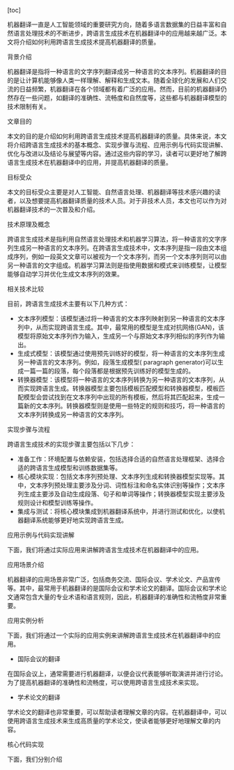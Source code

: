 
[toc]                    
                
                
机器翻译一直是人工智能领域的重要研究方向，随着多语言数据集的日益丰富和自然语言处理技术的不断进步，跨语言生成技术在机器翻译中的应用越来越广泛。本文将介绍如何利用跨语言生成技术提高机器翻译的质量。

背景介绍

机器翻译是指将一种语言的文字序列翻译成另一种语言的文本序列。机器翻译的目的是让计算机能够像人类一样理解、解释和生成文本。随着全球化的发展和人们交流的日益频繁，机器翻译在各个领域都有着广泛的应用。然而，目前的机器翻译仍然存在一些问题，如翻译的准确性、流畅度和自然度等，这些都与机器翻译模型的技术限制有关。

文章目的

本文的目的是介绍如何利用跨语言生成技术提高机器翻译的质量。具体来说，本文将介绍跨语言生成技术的基本概念、实现步骤与流程、应用示例与代码实现讲解、优化与改进以及结论与展望等内容。通过这些内容的学习，读者可以更好地了解跨语言生成技术在机器翻译中的应用，并提高机器翻译的质量。

目标受众

本文的目标受众主要是对人工智能、自然语言处理、机器翻译等技术感兴趣的读者，以及想要提高机器翻译质量的技术人员。对于非技术人员，本文也可以作为对机器翻译技术的一次普及和介绍。

技术原理及概念

跨语言生成技术是指利用自然语言处理技术和机器学习算法，将一种语言的文字序列生成另一种语言的文本序列。在跨语言生成技术中，文本序列是指一段由文本组成序列，例如一段英文文章可以被视为一个文本序列，而另一个文本序列则可以由另一种语言的文字组成。机器学习算法则是指使用数据和模式来训练模型，让模型能够自动学习并优化生成文本序列的效果。

相关技术比较

目前，跨语言生成技术主要有以下几种方式：

- 文本序列模型：该模型通过将一种语言的文本序列映射到另一种语言的文本序列中，从而实现跨语言生成。其中，最常用的模型是生成对抗网络(GAN)，该模型将原始文本序列作为输入，生成另一个与原始文本序列相似的序列作为输出。
- 生成式模型：该模型通过使用预先训练好的模型，将一种语言的文本序列生成另一种语言的文本序列。例如，段落生成模型( paragraph generator)可以生成一篇一篇的段落，每个段落都是根据预先训练好的模型生成的。
- 转换器模型：该模型将一种语言的文本序列转换为另一种语言的文本序列，从而实现跨语言生成。转换器模型主要包括模板匹配模型和转换器模型，模板匹配模型会尝试找到在文本序列中出现的所有模板，然后将其匹配起来，生成一篇新的文本序列。转换器模型则是使用一些特定的规则和技巧，将一种语言的文本序列转换成另一种语言的文本序列。

实现步骤与流程

跨语言生成技术的实现步骤主要包括以下几步：

- 准备工作：环境配置与依赖安装，包括选择合适的自然语言处理框架、选择合适的跨语言生成模型和训练数据集等。
- 核心模块实现：包括文本序列预处理、文本序列生成和转换器模型实现等。其中，文本序列预处理主要涉及分词、词性标注和命名实体识别等操作；文本序列生成主要涉及自动生成段落、句子和单词等操作；转换器模型实现主要涉及规则设计和模型训练等操作。
- 集成与测试：将核心模块集成到机器翻译系统中，并进行测试和优化，以使机器翻译系统能够更好地实现跨语言生成。

应用示例与代码实现讲解

下面，我们将通过实际应用来讲解跨语言生成技术在机器翻译中的应用。

应用场景介绍

机器翻译的应用场景非常广泛，包括商务交流、国际会议、学术论文、产品宣传等。其中，最常用于机器翻译的是国际会议和学术论文的翻译。国际会议和学术论文通常包含大量的专业术语和语言规则，因此，机器翻译的准确性和流畅度非常重要。

应用实例分析

下面，我们将通过一个实际的应用实例来讲解跨语言生成技术在机器翻译中的应用。

- 国际会议的翻译

在国际会议上，通常需要进行机器翻译，以便会议代表能够听取演讲并进行讨论。为了提高机器翻译的准确性和流畅度，可以使用跨语言生成技术来实现。

- 学术论文的翻译

学术论文的翻译也非常重要，可以帮助读者理解文章的内容。在机器翻译中，可以使用跨语言生成技术来生成高质量的学术论文，使读者能够更好地理解文章的内容。

核心代码实现

下面，我们分别介绍

